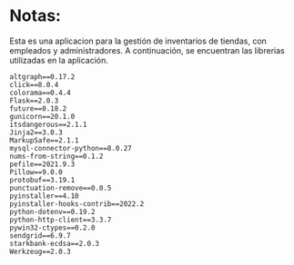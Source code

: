 # Notas:
Esta es una aplicacion para la gestión de inventarios de tiendas, con empleados y administradores. A continuación, se encuentran las librerias utilizadas en la aplicación.
```
altgraph==0.17.2
click==8.0.4
colorama==0.4.4
Flask==2.0.3
future==0.18.2
gunicorn==20.1.0
itsdangerous==2.1.1
Jinja2==3.0.3
MarkupSafe==2.1.1
mysql-connector-python==8.0.27
nums-from-string==0.1.2
pefile==2021.9.3
Pillow==9.0.0
protobuf==3.19.1
punctuation-remove==0.0.5
pyinstaller==4.10
pyinstaller-hooks-contrib==2022.2
python-dotenv==0.19.2
python-http-client==3.3.7
pywin32-ctypes==0.2.0
sendgrid==6.9.7
starkbank-ecdsa==2.0.3
Werkzeug==2.0.3
```